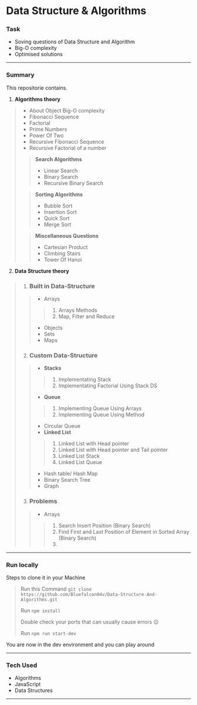 # Data Structure & Algorithms

### Task
- Soving questions of Data Structure and Algorithm 
- Big-O complexity
- Optimised solutions
----

### Summary
This repositorie contains.
1. **Algorithms theory**  
 >- About Object Big-O complexity
 >- Fibonacci Sequence
 >- Factorial
 >- Prime Numbers
 >- Power Of Two
 >- Recursive Fibonacci Sequence
 >- Recursive Factorial of a number
 >
 >> **Search Algorithms**
 >>- Linear Search 
 >>- Binary Search
 >>- Recursive Binary Search
 >
 >> **Sorting Algorithms**
 >>
 >>- Bubble Sort
 >>- Insertion Sort
 >>- Quick Sort
 >>- Merge Sort
 >
 >> **Miscellaneous Questions** 
 >>
 >>- Cartesian Product
 >>- Climbing Stairs
 >>- Tower Of Hanoi

 2. **Data Structure theory**
 > 1. ### Built in Data-Structure
 >>- Arrays
 >>>1. Arrays Methods
 >>>1. Map, Filter and Reduce
 >>
 >>- Objects 
 >>- Sets 
 >>- Maps 
 >
 > 2. ### Custom Data-Structure
 >>- **Stacks**
 >>>1. Implementating Stack 
 >>>1. Implementating Factorial Using Stack DS
 >>- **Queue**
 >>>1. Implementing Queue Using Arrays
 >>>1. Implementing Queue Using Method
 >>- Circular Queue
 >>- **Linked List**
 >>>1. Linked List with Head pointer
 >>>1. Linked List with Head pointer and Tail pointer
 >>>1. Linked List Stack
 >>>1. Linked List Queue
 >>- Hash table/ Hash Map
 >>- Binary Search Tree
 >>- Graph
 >
 > 3. ### Problems
 >>- Arrays
 >>>1. Search Insert Position (Binary Search)
 >>>1. Find First and Last Position of Element in Sorted Array (Binary Search)
 >>>1. 
***

### Run locally
Steps to clone it in your Machine
> Run this Command `git clone https://github.com/Bluefalcon04v/Data-Structure-And-Algorithms.git`
> 
> Run `npm install` 
> 
> Double check your ports that can usually cause errors 😉
> 
> Run `npm run start-dev`
>
You are now in the dev environment and you can play around

---

### Tech Used
- Algorithms
- JavaScript
- Data Structures
***